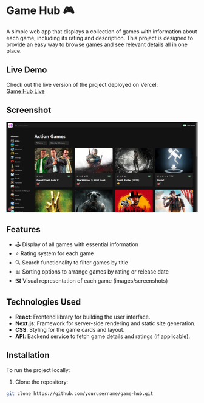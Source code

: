 # Game Hub 🎮

A simple web app that displays a collection of games with information about each game, including its rating and description. This project is designed to provide an easy way to browse games and see relevant details all in one place.

## Live Demo

Check out the live version of the project deployed on Vercel:  
[Game Hub Live](https://game-hub-lilac-three.vercel.app)

## Screenshot

![Game Hub Screenshot](Screenshot.png)


## Features

- 🕹️ Display of all games with essential information
- ⭐ Rating system for each game
- 🔍 Search functionality to filter games by title
- 📊 Sorting options to arrange games by rating or release date
- 🖼️ Visual representation of each game (images/screenshots)

## Technologies Used

- **React**: Frontend library for building the user interface.
- **Next.js**: Framework for server-side rendering and static site generation.
- **CSS**: Styling for the game cards and layout.
- **API**: Backend service to fetch game details and ratings (if applicable).

## Installation

To run the project locally:

1. Clone the repository:

```bash
git clone https://github.com/yourusername/game-hub.git
```
